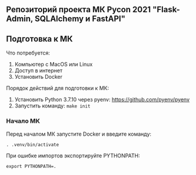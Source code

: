 ## Репозиторий проекта МК Pycon 2021 "Flask-Admin, SQLAlchemy и FastAPI"

## Подготовка к МК
Что потребуется:
1. Компьютер с MacOS или Linux
2. Доступ в интернет
3. Установить Docker

Порядок действий для подготовки к МК:
1. Установить Python 3.7.10 через pyenv: https://github.com/pyenv/pyenv
2. Запустить команду: `make init`

### Начало МК
Перед началом МК запустите Docker и введите команду:

`. .venv/bin/activate`

При ошибке импортов экспортируйте PYTHONPATH:

`export PYTHONPATH=.`
